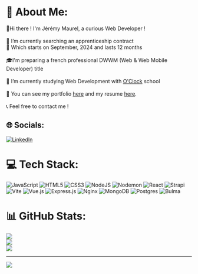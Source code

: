 # 💫 About Me:
👋Hi there ! I'm Jérémy Maurel, a curious Web Developer ! <br><br>🔭 I’m currently searching an apprenticeship contract<br>     📆 Which starts on September, 2024 and lasts 12 months<br><br>🎓I'm preparing a french professional DWWM (Web & Web Mobile Developer) title<br><br>🌱 I’m currently studying Web Development with [O'Clock](https://oclock.io/) school <br><br>👀 You can see my portfolio [here](https://jeremymaurel.github.io/) and my resume [here](https://drive.google.com/file/d/1eaRX83oL1VdygLHakJQ8Csw6EzmZjqij/view?usp=sharing). <br><br>📞 Feel free to contact me !


## 🌐 Socials:
[![LinkedIn](https://img.shields.io/badge/LinkedIn-%230077B5.svg?logo=linkedin&logoColor=white)](https://linkedin.com/in/www.linkedin.com/in/jérémymaurel) 

# 💻 Tech Stack:
![JavaScript](https://img.shields.io/badge/javascript-%23323330.svg?style=flat&logo=javascript&logoColor=%23F7DF1E) ![HTML5](https://img.shields.io/badge/html5-%23E34F26.svg?style=flat&logo=html5&logoColor=white) ![CSS3](https://img.shields.io/badge/css3-%231572B6.svg?style=flat&logo=css3&logoColor=white) ![NodeJS](https://img.shields.io/badge/node.js-6DA55F?style=flat&logo=node.js&logoColor=white) ![Nodemon](https://img.shields.io/badge/NODEMON-%23323330.svg?style=flat&logo=nodemon&logoColor=%BBDEAD) ![React](https://img.shields.io/badge/react-%2320232a.svg?style=flat&logo=react&logoColor=%2361DAFB) ![Strapi](https://img.shields.io/badge/strapi-%232E7EEA.svg?style=flat&logo=strapi&logoColor=white) ![Vite](https://img.shields.io/badge/vite-%23646CFF.svg?style=flat&logo=vite&logoColor=white) ![Vue.js](https://img.shields.io/badge/vue.js-%2335495e.svg?style=flat&logo=vuedotjs&logoColor=%234FC08D) ![Express.js](https://img.shields.io/badge/express.js-%23404d59.svg?style=flat&logo=express&logoColor=%2361DAFB) ![Nginx](https://img.shields.io/badge/nginx-%23009639.svg?style=flat&logo=nginx&logoColor=white) ![MongoDB](https://img.shields.io/badge/MongoDB-%234ea94b.svg?style=flat&logo=mongodb&logoColor=white) ![Postgres](https://img.shields.io/badge/postgres-%23316192.svg?style=flat&logo=postgresql&logoColor=white) ![Bulma](https://img.shields.io/badge/bulma-00D0B1?style=flat&logo=bulma&logoColor=white)
# 📊 GitHub Stats:
![](https://github-readme-stats.vercel.app/api?username=JeremyMaurel&theme=react&hide_border=false&include_all_commits=true&count_private=true)<br/>
![](https://github-readme-streak-stats.herokuapp.com/?user=JeremyMaurel&theme=react&hide_border=false)<br/>
![](https://github-readme-stats.vercel.app/api/top-langs/?username=JeremyMaurel&theme=react&hide_border=false&include_all_commits=true&count_private=true&layout=compact)

---
[![](https://visitcount.itsvg.in/api?id=JeremyMaurel&icon=0&color=3)](https://visitcount.itsvg.in)

<!-- Proudly created with GPRM ( https://gprm.itsvg.in ) -->

